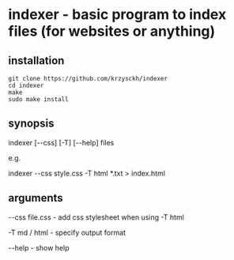 # indexer - basic program to index files (for websites or anything)

## installation

```
git clone https://github.com/krzysckh/indexer
cd indexer
make
sudo make install
```

## synopsis

indexer \[--css\] \[-T\] \[--help\] files 

e.g.

indexer --css style.css -T html \*.txt > index.html

## arguments

--css file.css	-	add css stylesheet when using -T html

-T md / html	-	specify output format

--help		-	show help
